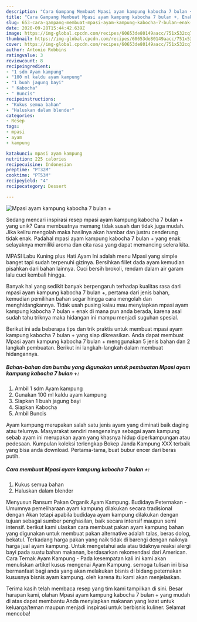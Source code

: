 ```yaml
---
description: "Cara Gampang Membuat Mpasi ayam kampung kabocha 7 bulan +, Enak Banget"
title: "Cara Gampang Membuat Mpasi ayam kampung kabocha 7 bulan +, Enak Banget"
slug: 653-cara-gampang-membuat-mpasi-ayam-kampung-kabocha-7-bulan-enak-banget
date: 2020-09-28T15:44:42.639Z
image: https://img-global.cpcdn.com/recipes/60653de80149aacc/751x532cq70/mpasi-ayam-kampung-kabocha-7-bulan-foto-resep-utama.jpg
thumbnail: https://img-global.cpcdn.com/recipes/60653de80149aacc/751x532cq70/mpasi-ayam-kampung-kabocha-7-bulan-foto-resep-utama.jpg
cover: https://img-global.cpcdn.com/recipes/60653de80149aacc/751x532cq70/mpasi-ayam-kampung-kabocha-7-bulan-foto-resep-utama.jpg
author: Antonio Robbins
ratingvalue: 3
reviewcount: 8
recipeingredient:
- "1 sdm Ayam kampung"
- "100 ml kaldu ayam kampung"
- "1 buah jagung bayi"
- " Kabocha"
- " Buncis"
recipeinstructions:
- "Kukus semua bahan"
- "Haluskan dalam blender"
categories:
- Resep
tags:
- mpasi
- ayam
- kampung

katakunci: mpasi ayam kampung 
nutrition: 225 calories
recipecuisine: Indonesian
preptime: "PT32M"
cooktime: "PT53M"
recipeyield: "4"
recipecategory: Dessert

---
```



![Mpasi ayam kampung kabocha 7 bulan +](https://img-global.cpcdn.com/recipes/60653de80149aacc/751x532cq70/mpasi-ayam-kampung-kabocha-7-bulan-foto-resep-utama.jpg)

Sedang mencari inspirasi resep mpasi ayam kampung kabocha 7 bulan + yang unik? Cara membuatnya memang tidak susah dan tidak juga mudah. Jika keliru mengolah maka hasilnya akan hambar dan justru cenderung tidak enak. Padahal mpasi ayam kampung kabocha 7 bulan + yang enak selayaknya memiliki aroma dan cita rasa yang dapat memancing selera kita.

MPASI Labu Kuning plus Hati Ayam Ini adalah menu Mpasi yang simple banget tapi sudah terpenuhi gizinya. Bersihkan fillet dada ayam kemudian pisahkan dari bahan lainnya. Cuci bersih brokoli, rendam dalam air garam lalu cuci kembali hingga.

Banyak hal yang sedikit banyak berpengaruh terhadap kualitas rasa dari mpasi ayam kampung kabocha 7 bulan +, pertama dari jenis bahan, kemudian pemilihan bahan segar hingga cara mengolah dan menghidangkannya. Tidak usah pusing kalau mau menyiapkan mpasi ayam kampung kabocha 7 bulan + enak di mana pun anda berada, karena asal sudah tahu triknya maka hidangan ini mampu menjadi suguhan spesial.


Berikut ini ada beberapa tips dan trik praktis untuk membuat mpasi ayam kampung kabocha 7 bulan + yang siap dikreasikan. Anda dapat membuat Mpasi ayam kampung kabocha 7 bulan + menggunakan 5 jenis bahan dan 2 langkah pembuatan. Berikut ini langkah-langkah dalam membuat hidangannya.

<!--inarticleads1-->

##### Bahan-bahan dan bumbu yang digunakan untuk pembuatan Mpasi ayam kampung kabocha 7 bulan +:

1. Ambil 1 sdm Ayam kampung
1. Gunakan 100 ml kaldu ayam kampung
1. Siapkan 1 buah jagung bayi
1. Siapkan  Kabocha
1. Ambil  Buncis


Ayam kampung merupakan salah satu jenis ayam yang diminati baik daging atau telurnya. Masyarakat sendiri mengenalnya sebagai ayam kampung sebab ayam ini merupakan ayam yang khasnya hidup diperkampungan atau pedesaan. Kumpulan koleksi terlengkap Bokep Janda Kampung XXX terbaik yang bisa anda download. Pertama-tama, buat bubur encer dari beras putih. 

<!--inarticleads2-->

##### Cara membuat Mpasi ayam kampung kabocha 7 bulan +:

1. Kukus semua bahan
1. Haluskan dalam blender


Menyusun Ransum Pakan Organik Ayam Kampung. Budidaya Peternakan - Umumnya pemeliharaan ayam kampung dilakukan secara tradisional dengan Akan tetapi apabila budidaya ayam kampung dilakukan dengan tujuan sebagai sumber penghasilan, baik secara intensif maupun semi intensif. berikut kami ulaskan cara membuat pakan ayam kampung bahan yang digunakan untuk membuat pakan alternative adalah talas, beras dolog, bekatul. Terkadang harga pakan yang naik tidak di barengi dengan naiknya harga jual ayam kampung. Untuk mengetahui ada atau tidaknya reaksi alergi bayi pada suatu bahan makanan, berdasarkan rekomendasi dari American. Cara Ternak Ayam Kampung - Pada kesempatan kali ini kami akan menuliskan artikel kusus mengenai Ayam Kampung. semoga tulisan ini bisa bermanfaat bagi anda yang akan melakukan bisnis di bidang peternakan kususnya bisnis ayam kampung. oleh karena itu kami akan menjelaskan. 

Terima kasih telah membaca resep yang tim kami tampilkan di sini. Besar harapan kami, olahan Mpasi ayam kampung kabocha 7 bulan + yang mudah di atas dapat membantu Anda menyiapkan makanan yang lezat untuk keluarga/teman maupun menjadi inspirasi untuk berbisnis kuliner. Selamat mencoba!
